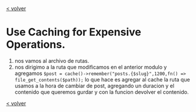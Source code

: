 [< volver](../../README.md)
# Use Caching for Expensive Operations.
1. nos vamos al archivo de rutas.
2. nos dirigimo a la ruta que modificamos en el anterior modulo y agregamos ```$post = cache()->remember("posts.{$slug}",1200,fn() => file_get_contents($path));``` lo que hace es agregar al cache la ruta que usamos a la hora de cambiar de post, agregando un duracion y el contenido que queremos gurdar y con la funcion devolver el contenido.

[< volver](../../README.md)